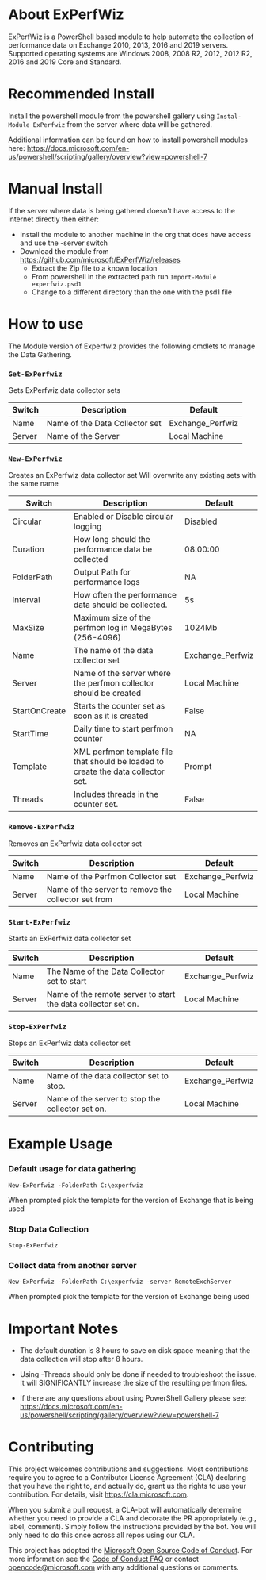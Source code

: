 # About ExPerfWiz
ExPerfWiz is a PowerShell based module to help automate the collection of performance data on Exchange 2010, 2013, 2016 and 2019 servers.  Supported operating systems are Windows 2008, 2008 R2, 2012, 2012 R2, 2016 and 2019 Core and Standard.

# Recommended Install
Install the powershell module from the powershell gallery using `Instal-Module ExPerfwiz` from the server where data will be gathered.

Additional information can be found on how to install powershell modules here:
https://docs.microsoft.com/en-us/powershell/scripting/gallery/overview?view=powershell-7

# Manual Install
If the server where data is being gathered doesn't have access to the internet directly then either:

* Install the module to another machine in the org that does have access and use the -server switch
* Download the module from https://github.com/microsoft/ExPerfWiz/releases
  * Extract the Zip file to a known location
  * From powershell in the extracted path run `Import-Module experfwiz.psd1`
  * Change to a different directory than the one with the psd1 file

# How to use
The Module version of Experfwiz provides the following cmdlets to manage the Data Gathering.

### `Get-ExPerfwiz`
Gets ExPerfwiz data collector sets

Switch | Description|Default
-------|-------|-------
Name|Name of the Data Collector set|Exchange_Perfwiz
Server|Name of the Server |Local Machine


### `New-ExPerfwiz`
Creates an ExPerfwiz data collector set
Will overwrite any existing sets with the same name

Switch | Description|Default
-------|-------|-------
Circular| Enabled or Disable circular logging|Disabled
Duration| How long should the performance data be collected|08:00:00
FolderPath|Output Path for performance logs|NA
Interval|How often the performance data should be collected.|5s
MaxSize|Maximum size of the perfmon log in MegaBytes (256-4096)|1024Mb
Name|The name of the data collector set|Exchange_Perfwiz
Server|Name of the server where the perfmon collector should be created|Local Machine
StartOnCreate|Starts the counter set as soon as it is created|False
StartTime|Daily time to start perfmon counter|NA
Template| XML perfmon template file that should be loaded to create the data collector set.|Prompt
Threads|Includes threads in the counter set.|False


### `Remove-ExPerfwiz`
Removes an ExPerfwiz data collector set

Switch | Description|Default
-------|-------|-------
Name|Name of the Perfmon Collector set|Exchange_Perfwiz
Server|Name of the server to remove the collector set from|Local Machine

### `Start-ExPerfwiz`
Starts an ExPerfwiz data collector set

Switch | Description|Default
-------|-------|-------
Name|The Name of the Data Collector set to start|Exchange_Perfwiz
Server|Name of the remote server to start the data collector set on.|Local Machine

### `Stop-ExPerfwiz`
Stops an ExPerfwiz data collector set

Switch | Description|Default
-------|-------|-------
Name|Name of the data collector set to stop.|Exchange_Perfwiz
Server|Name of the server to stop the collector set on.|Local Machine

# Example Usage

### Default usage for data gathering

  `New-ExPerfwiz -FolderPath C:\experfwiz`

  When prompted pick the template for the version of Exchange that is being used


### Stop Data Collection

  `Stop-ExPerfwiz`


### Collect data from another server

  `New-ExPerfwiz -FolderPath C:\experfwiz -server RemoteExchServer`

  When prompted pick the template for the version of Exchange being used

# Important Notes
* The default duration is 8 hours to save on disk space meaning that the data collection will stop after 8 hours.

* Using -Threads should only be done if needed to troubleshoot the issue.  It will SIGNIFICANTLY increase the size of the resulting perfmon files.

* If there are any questions about using PowerShell Gallery please see: https://docs.microsoft.com/en-us/powershell/scripting/gallery/overview?view=powershell-7 

# Contributing

This project welcomes contributions and suggestions.  Most contributions require you to agree to a
Contributor License Agreement (CLA) declaring that you have the right to, and actually do, grant us
the rights to use your contribution. For details, visit https://cla.microsoft.com.

When you submit a pull request, a CLA-bot will automatically determine whether you need to provide
a CLA and decorate the PR appropriately (e.g., label, comment). Simply follow the instructions
provided by the bot. You will only need to do this once across all repos using our CLA.

This project has adopted the [Microsoft Open Source Code of Conduct](https://opensource.microsoft.com/codeofconduct/).
For more information see the [Code of Conduct FAQ](https://opensource.microsoft.com/codeofconduct/faq/) or
contact [opencode@microsoft.com](mailto:opencode@microsoft.com) with any additional questions or comments.

